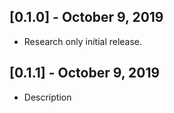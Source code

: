 ## [0.1.0] - October 9, 2019

* Research only initial release.

## [0.1.1] - October 9, 2019

* Description
